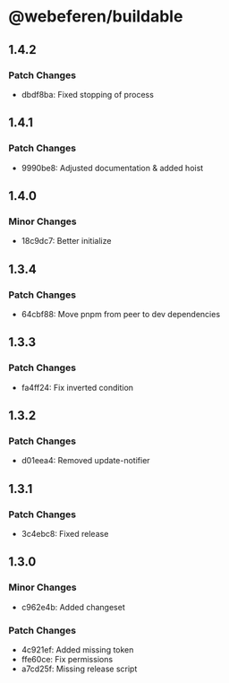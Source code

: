 # @webeferen/buildable

## 1.4.2

### Patch Changes

- dbdf8ba: Fixed stopping of process

## 1.4.1

### Patch Changes

- 9990be8: Adjusted documentation & added hoist

## 1.4.0

### Minor Changes

- 18c9dc7: Better initialize

## 1.3.4

### Patch Changes

- 64cbf88: Move pnpm from peer to dev dependencies

## 1.3.3

### Patch Changes

- fa4ff24: Fix inverted condition

## 1.3.2

### Patch Changes

- d01eea4: Removed update-notifier

## 1.3.1

### Patch Changes

- 3c4ebc8: Fixed release

## 1.3.0

### Minor Changes

- c962e4b: Added changeset

### Patch Changes

- 4c921ef: Added missing token
- ffe60ce: Fix permissions
- a7cd25f: Missing release script
